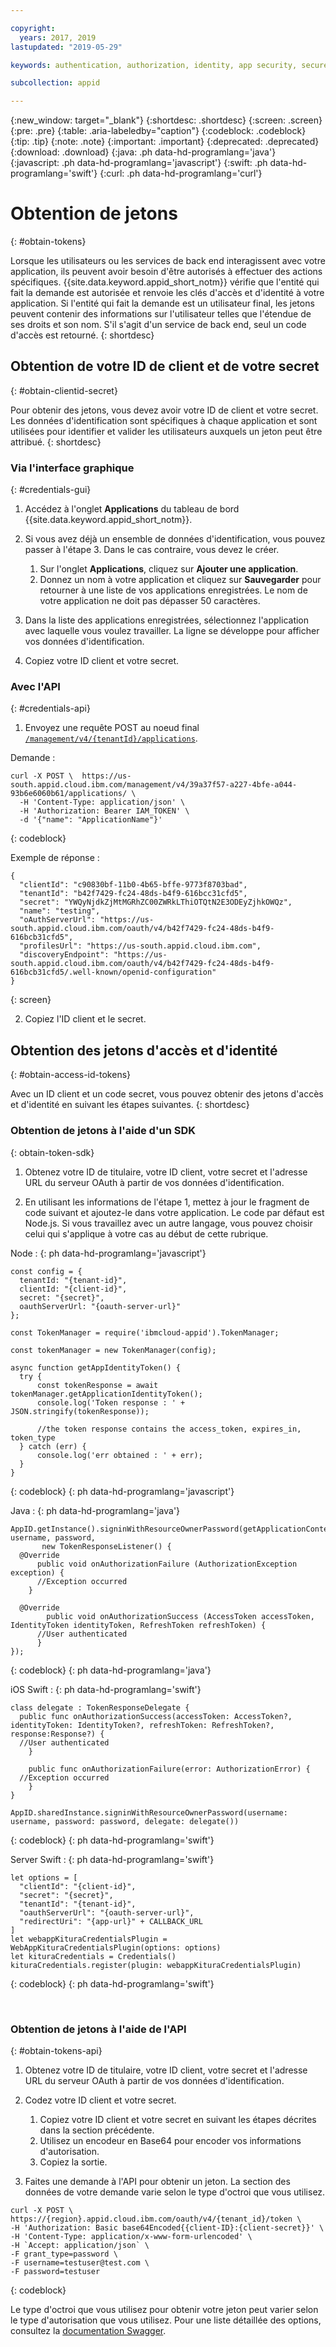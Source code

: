 ```yaml
---

copyright:
  years: 2017, 2019
lastupdated: "2019-05-29"

keywords: authentication, authorization, identity, app security, secure, access management, roles, attributes, users

subcollection: appid

---
```


{:new_window: target="_blank"}
{:shortdesc: .shortdesc}
{:screen: .screen}
{:pre: .pre}
{:table: .aria-labeledby="caption"}
{:codeblock: .codeblock}
{:tip: .tip}
{:note: .note}
{:important: .important}
{:deprecated: .deprecated}
{:download: .download}
{:java: .ph data-hd-programlang='java'}
{:javascript: .ph data-hd-programlang='javascript'}
{:swift: .ph data-hd-programlang='swift'}
{:curl: .ph data-hd-programlang='curl'}



# Obtention de jetons
{: #obtain-tokens}

Lorsque les utilisateurs ou les services de back end interagissent avec votre application, ils peuvent avoir besoin d'être autorisés à effectuer des actions spécifiques. {{site.data.keyword.appid_short_notm}} vérifie que l'entité qui fait la demande est autorisée et renvoie les clés d'accès et d'identité à votre application. Si l'entité qui fait la demande est un utilisateur final, les jetons peuvent contenir des informations sur l'utilisateur telles que l'étendue de ses droits et son nom. S'il s'agit d'un service de back end, seul un code d'accès est retourné.
{: shortdesc}


## Obtention de votre ID de client et de votre secret
{: #obtain-clientid-secret}

Pour obtenir des jetons, vous devez avoir votre ID de client et votre secret. Les données d'identification sont spécifiques à chaque application et sont utilisées pour identifier et valider les utilisateurs auxquels un jeton peut être attribué. 
{: shortdesc}


### Via l'interface graphique
{: #credentials-gui}

1. Accédez à l'onglet **Applications** du tableau de bord {{site.data.keyword.appid_short_notm}}.

2. Si vous avez déjà un ensemble de données d'identification, vous pouvez passer à l'étape 3. Dans le cas contraire, vous devez le créer.
    1. Sur l'onglet **Applications**, cliquez sur **Ajouter une application**.
    2. Donnez un nom à votre application et cliquez sur **Sauvegarder** pour retourner à une liste de vos applications enregistrées. Le nom de votre application ne doit pas dépasser 50 caractères.

3. Dans la liste des applications enregistrées, sélectionnez l'application avec laquelle vous voulez travailler. La ligne se développe pour afficher vos données d'identification.

4. Copiez votre ID client et votre secret.


### Avec l'API
{: #credentials-api}

1.  Envoyez une requête POST au noeud final [`/management/v4/{tenantId}/applications`](https://us-south.appid.cloud.ibm.com/swagger-ui/#/Management%20API%20-%20Applications/mgmt.registerApplication).

  Demande :

  ```
  curl -X POST \  https://us-south.appid.cloud.ibm.com/management/v4/39a37f57-a227-4bfe-a044-93b6e6060b61/applications/ \
    -H 'Content-Type: application/json' \
    -H 'Authorization: Bearer IAM_TOKEN' \
    -d '{"name": "ApplicationName"}'
  ```
  {: codeblock}

  Exemple de réponse :

  ```
  {
    "clientId": "c90830bf-11b0-4b65-bffe-9773f8703bad",
    "tenantId": "b42f7429-fc24-48ds-b4f9-616bcc31cfd5",
    "secret": "YWQyNjdkZjMtMGRhZC00ZWRkLThiOTQtN2E3ODEyZjhkOWQz",
    "name": "testing",
    "oAuthServerUrl": "https://us-south.appid.cloud.ibm.com/oauth/v4/b42f7429-fc24-48ds-b4f9-616bcb31cfd5",
    "profilesUrl": "https://us-south.appid.cloud.ibm.com",
    "discoveryEndpoint": "https://us-south.appid.cloud.ibm.com/oauth/v4/b42f7429-fc24-48ds-b4f9-616bcb31cfd5/.well-known/openid-configuration"
  }
  ```
  {: screen}

2. Copiez l'ID client et le secret.



## Obtention des jetons d'accès et d'identité
{: #obtain-access-id-tokens}

Avec un ID client et un code secret, vous pouvez obtenir des jetons d'accès et d'identité en suivant les étapes suivantes.
{: shortdesc}


### Obtention de jetons à l'aide d'un SDK
{: obtain-token-sdk}

1. Obtenez votre ID de titulaire, votre ID client, votre secret et l'adresse URL du serveur OAuth à partir de vos données d'identification.

2. En utilisant les informations de l'étape 1, mettez à jour le fragment de code suivant et ajoutez-le dans votre application. Le code par défaut est Node.js. Si vous travaillez avec un autre langage, vous pouvez choisir celui qui s'applique à votre cas au début de cette rubrique.

  Node :
  {: ph data-hd-programlang='javascript'}

  ```
  const config = {
    tenantId: "{tenant-id}",
    clientId: "{client-id}",
    secret: "{secret}",
    oauthServerUrl: "{oauth-server-url}"
  };

  const TokenManager = require('ibmcloud-appid').TokenManager;

  const tokenManager = new TokenManager(config);

  async function getAppIdentityToken() {
    try {
        const tokenResponse = await tokenManager.getApplicationIdentityToken();
        console.log('Token response : ' + JSON.stringify(tokenResponse));

        //the token response contains the access_token, expires_in, token_type
    } catch (err) {
        console.log('err obtained : ' + err);
    }
  }
  ```
  {: codeblock}
  {: ph data-hd-programlang='javascript'}

  Java :
  {: ph data-hd-programlang='java'}
  ```
  AppID.getInstance().signinWithResourceOwnerPassword(getApplicationContext(), username, password,
         new TokenResponseListener() {
    @Override
        public void onAuthorizationFailure (AuthorizationException exception) {
        //Exception occurred
      }

    @Override
          public void onAuthorizationSuccess (AccessToken accessToken, IdentityToken identityToken, RefreshToken refreshToken) {
        //User authenticated
        }
  });
  ```
  {: codeblock}
  {: ph data-hd-programlang='java'}

iOS Swift :
{: ph data-hd-programlang='swift'}

  ```
  class delegate : TokenResponseDelegate {
    public func onAuthorizationSuccess(accessToken: AccessToken?, identityToken: IdentityToken?, refreshToken: RefreshToken?, response:Response?) {
    //User authenticated
      }

      public func onAuthorizationFailure(error: AuthorizationError) {
    //Exception occurred
      }
  }

  AppID.sharedInstance.signinWithResourceOwnerPassword(username: username, password: password, delegate: delegate())
  ```
  {: codeblock}
  {: ph data-hd-programlang='swift'}

Server Swift :
{: ph data-hd-programlang='swift'}

  ```
  let options = [
    "clientId": "{client-id}",
    "secret": "{secret}",
    "tenantId": "{tenant-id}",
    "oauthServerUrl": "{oauth-server-url}",
    "redirectUri": "{app-url}" + CALLBACK_URL
  ]
  let webappKituraCredentialsPlugin = WebAppKituraCredentialsPlugin(options: options)
  let kituraCredentials = Credentials()
  kituraCredentials.register(plugin: webappKituraCredentialsPlugin)
  ```
  {: codeblock}
  {: ph data-hd-programlang='swift'}


</br>

### Obtention de jetons à l'aide de l'API
{: #obtain-tokens-api}

1. Obtenez votre ID de titulaire, votre ID client, votre secret et l'adresse URL du serveur OAuth à partir de vos données d'identification.

2. Codez votre ID client et votre secret.

    1. Copiez votre ID client et votre secret en suivant les étapes décrites dans la section précédente.
    2. Utilisez un encodeur en Base64 pour encoder vos informations d'autorisation.
    3. Copiez la sortie.

3. Faites une demande à l'API pour obtenir un jeton. La section des données de votre demande varie selon le type d'octroi que vous utilisez. 

  ```
  curl -X POST \
  https://{region}.appid.cloud.ibm.com/oauth/v4/{tenant_id}/token \
  -H 'Authorization: Basic base64Encoded{{client-ID}:{client-secret}}' \
  -H 'Content-Type: application/x-www-form-urlencoded' \
  -H `Accept: application/json` \
  -F grant_type=password \
  -F username=testuser@test.com \
  -F password=testuser
  ```
  {: codeblock}

Le type d'octroi que vous utilisez pour obtenir votre jeton peut varier selon le type d'autorisation que vous utilisez. Pour une liste détaillée des options, consultez la [documentation Swagger](https://us-south.appid.cloud.ibm.com/swagger-ui/#/Authorization%20Server%20-%20Authorization%20Server%20V4/oauth-server.token).

